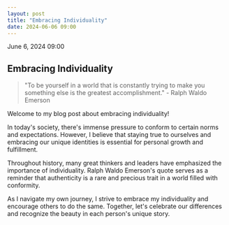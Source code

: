 ```yaml
---
layout: post
title: "Embracing Individuality"
date: 2024-06-06 09:00
---
```


<p class="post-date">June 6, 2024 09:00</p>

<h2 class="post-title">Embracing Individuality</h2>

<blockquote class="post-quote light-blue">
  "To be yourself in a world that is constantly trying to make you something else is the greatest accomplishment." - Ralph Waldo Emerson
</blockquote>

<p>Welcome to my blog post about embracing individuality!</p>

<p>In today's society, there's immense pressure to conform to certain norms and expectations. However, I believe that staying true to ourselves and embracing our unique identities is essential for personal growth and fulfillment.</p>

<p>Throughout history, many great thinkers and leaders have emphasized the importance of individuality. Ralph Waldo Emerson's quote serves as a reminder that authenticity is a rare and precious trait in a world filled with conformity.</p>

<p>As I navigate my own journey, I strive to embrace my individuality and encourage others to do the same. Together, let's celebrate our differences and recognize the beauty in each person's unique story.</p>